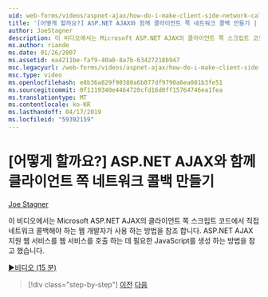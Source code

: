 ```yaml
---
uid: web-forms/videos/aspnet-ajax/how-do-i-make-client-side-network-callbacks-with-aspnet-ajax
title: '[어떻게 할까요?] ASP.NET AJAX와 함께 클라이언트 쪽 네트워크 콜백 만들기 | Microsoft 문서'
author: JoeStagner
description: 이 비디오에서는 Microsoft ASP.NET AJAX의 클라이언트 쪽 스크립트 코드에서 직접 네트워크 콜백해야 하는 웹 개발자가 사용 하는 방법을 참조 합니다. 에서는 참조 방식 ASP.NET...
ms.author: riande
ms.date: 01/26/2007
ms.assetid: ea4211be-faf9-40a0-8a7b-63427218b947
msc.legacyurl: /web-forms/videos/aspnet-ajax/how-do-i-make-client-side-network-callbacks-with-aspnet-ajax
msc.type: video
ms.openlocfilehash: e8b36a829f90380a6b077df9790a6ea081b3fe51
ms.sourcegitcommit: 0f1119340e4464720cfd16d0ff15764746ea1fea
ms.translationtype: MT
ms.contentlocale: ko-KR
ms.lasthandoff: 04/17/2019
ms.locfileid: "59392159"
---
```

# <a name="how-do-i-make-client-side-network-callbacks-with-aspnet-ajax"></a>[어떻게 할까요?] ASP.NET AJAX와 함께 클라이언트 쪽 네트워크 콜백 만들기

[Joe Stagner](https://github.com/JoeStagner)

이 비디오에서는 Microsoft ASP.NET AJAX의 클라이언트 쪽 스크립트 코드에서 직접 네트워크 콜백해야 하는 웹 개발자가 사용 하는 방법을 참조 합니다. ASP.NET AJAX 지원 웹 서비스를 웹 서비스를 호출 하는 데 필요한 JavaScript를 생성 하는 방법을 참고 했습니다.

[&#9654;비디오 (15 분)](https://channel9.msdn.com/Blogs/ASP-NET-Site-Videos/how-do-i-make-client-side-network-callbacks-with-aspnet-ajax)

> [!div class="step-by-step"]
> [이전](how-do-i-implement-dynamic-partial-page-updates-with-aspnet-ajax.md)
> [다음](how-do-i-add-aspnet-ajax-features-to-an-existing-web-application.md)
